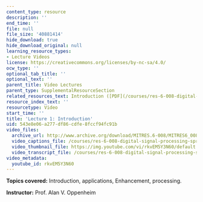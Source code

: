 ```yaml
---
content_type: resource
description: ''
end_time: ''
file: null
file_size: '40881414'
hide_download: true
hide_download_original: null
learning_resource_types:
- Lecture Videos
license: https://creativecommons.org/licenses/by-nc-sa/4.0/
ocw_type: ''
optional_tab_title: ''
optional_text: ''
parent_title: Video Lectures
parent_type: SupplementalResourceSection
related_resources_text: Introduction ([PDF](/courses/res-6-008-digital-signal-processing-spring-2011/resources/mitres_6_008s11_lec01-1))
resource_index_text: ''
resourcetype: Video
start_time: ''
title: 'Lecture 1: Introduction'
uid: 543e8e06-a277-df86-cdfe-8fccf94fc91b
video_files:
  archive_url: http://www.archive.org/download/MITRES.6-008/MITRES6_008_lec01_300k.mp4
  video_captions_file: /courses/res-6-008-digital-signal-processing-spring-2011/092ef961a7675d249ab60e6edd8fe5df_rkvEM5Y3N60.vtt
  video_thumbnail_file: https://img.youtube.com/vi/rkvEM5Y3N60/default.jpg
  video_transcript_file: /courses/res-6-008-digital-signal-processing-spring-2011/16780194e368b932e5273cfda585f847_rkvEM5Y3N60.pdf
video_metadata:
  youtube_id: rkvEM5Y3N60
---
```


**Topics covered:** Introduction, applications, Enhancement, processing.

**Instructor:** Prof. Alan V. Oppenheim

